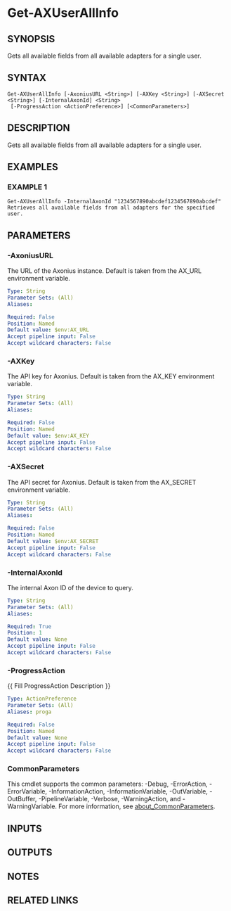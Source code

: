 # Get-AXUserAllInfo

## SYNOPSIS
Gets all available fields from all available adapters for a single user.

## SYNTAX

```
Get-AXUserAllInfo [-AxoniusURL <String>] [-AXKey <String>] [-AXSecret <String>] [-InternalAxonId] <String>
 [-ProgressAction <ActionPreference>] [<CommonParameters>]
```

## DESCRIPTION
Gets all available fields from all available adapters for a single user.

## EXAMPLES

### EXAMPLE 1
```
Get-AXUserAllInfo -InternalAxonId "1234567890abcdef1234567890abcdef"
Retrieves all available fields from all adapters for the specified user.
```

## PARAMETERS

### -AxoniusURL
The URL of the Axonius instance.
Default is taken from the AX_URL environment variable.

```yaml
Type: String
Parameter Sets: (All)
Aliases:

Required: False
Position: Named
Default value: $env:AX_URL
Accept pipeline input: False
Accept wildcard characters: False
```

### -AXKey
The API key for Axonius.
Default is taken from the AX_KEY environment variable.

```yaml
Type: String
Parameter Sets: (All)
Aliases:

Required: False
Position: Named
Default value: $env:AX_KEY
Accept pipeline input: False
Accept wildcard characters: False
```

### -AXSecret
The API secret for Axonius.
Default is taken from the AX_SECRET environment variable.

```yaml
Type: String
Parameter Sets: (All)
Aliases:

Required: False
Position: Named
Default value: $env:AX_SECRET
Accept pipeline input: False
Accept wildcard characters: False
```

### -InternalAxonId
The internal Axon ID of the device to query.

```yaml
Type: String
Parameter Sets: (All)
Aliases:

Required: True
Position: 1
Default value: None
Accept pipeline input: False
Accept wildcard characters: False
```

### -ProgressAction
{{ Fill ProgressAction Description }}

```yaml
Type: ActionPreference
Parameter Sets: (All)
Aliases: proga

Required: False
Position: Named
Default value: None
Accept pipeline input: False
Accept wildcard characters: False
```

### CommonParameters
This cmdlet supports the common parameters: -Debug, -ErrorAction, -ErrorVariable, -InformationAction, -InformationVariable, -OutVariable, -OutBuffer, -PipelineVariable, -Verbose, -WarningAction, and -WarningVariable. For more information, see [about_CommonParameters](http://go.microsoft.com/fwlink/?LinkID=113216).

## INPUTS

## OUTPUTS

## NOTES

## RELATED LINKS
